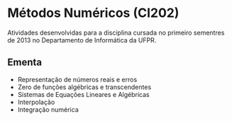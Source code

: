 # Métodos Numéricos (CI202)

Atividades desenvolvidas para a disciplina cursada no primeiro sementres de 2013 no Departamento de Informática da UFPR.

## Ementa

- Representação de números reais e erros
- Zero de funções algébricas e transcendentes
- Sistemas de Equações Lineares e Algébricas
- Interpolação
- Integração numérica
